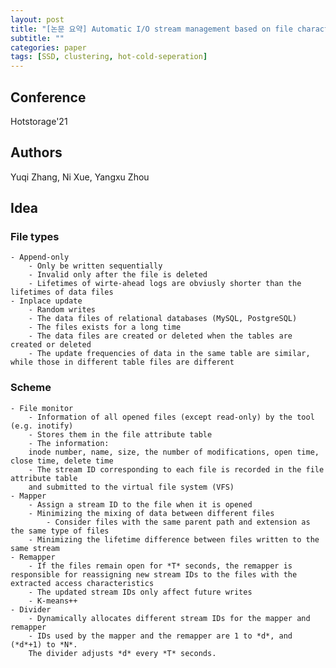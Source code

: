 ```yaml
---
layout: post
title: "[논문 요약] Automatic I/O stream management based on file characteristics"
subtitle: ""
categories: paper
tags: [SSD, clustering, hot-cold-seperation]
---
```


## Conference

Hotstorage'21

## Authors

Yuqi Zhang, Ni Xue, Yangxu Zhou

## Idea
### File types
    - Append-only
        - Only be written sequentially
        - Invalid only after the file is deleted
        - Lifetimes of wirte-ahead logs are obviusly shorter than the lifetimes of data files
    - Inplace update
        - Random writes
        - The data files of relational databases (MySQL, PostgreSQL)
        - The files exists for a long time
        - The data files are created or deleted when the tables are created or deleted
        - The update frequencies of data in the same table are similar, while those in different table files are different
        
### Scheme
    - File monitor
        - Information of all opened files (except read-only) by the tool (e.g. inotify)
        - Stores them in the file attribute table
        - The information:
        inode number, name, size, the number of modifications, open time, close time, delete time
        - The stream ID corresponding to each file is recorded in the file attribute table
        and submitted to the virtual file system (VFS)
    - Mapper
        - Assign a stream ID to the file when it is opened
        - Minimizing the mixing of data between different files
            - Consider files with the same parent path and extension as the same type of files
        - Minimizing the lifetime difference between files written to the same stream
    - Remapper
        - If the files remain open for *T* seconds, the remapper is responsible for reassigning new stream IDs to the files with the extracted access characteristics
        - The updated stream IDs only affect future writes
        - K-means++
    - Divider
        - Dynamically allocates different stream IDs for the mapper and remapper
        - IDs used by the mapper and the remapper are 1 to *d*, and (*d*+1) to *N*.
        The divider adjusts *d* every *T* seconds.
